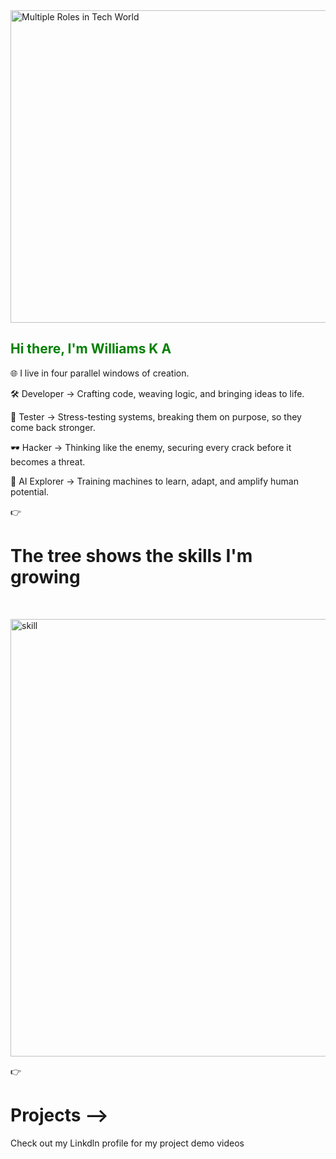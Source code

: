 <img width="2500" height="500" alt="Multiple Roles in Tech World" src="https://github.com/user-attachments/assets/a728260e-b0a8-45cc-b928-08464cc1f2e9" />
<h2 style="color:green">Hi there, I'm Williams K A </h2>

🌐 I live in four parallel windows of creation.

🛠️ Developer → Crafting code, weaving logic, and bringing ideas to life.

🧪 Tester → Stress-testing systems, breaking them on purpose, so they come back stronger.

🕶️ Hacker → Thinking like the enemy, securing every crack before it becomes a threat.

🤖 AI Explorer → Training machines to learn, adapt, and amplify human potential.

👉  <h1>  The tree shows the skills I'm growing </h1> 
<br>

<img width="900" height="700" alt="skill" src="https://github.com/user-attachments/assets/373d317c-376e-4e65-8418-aee3ba55a985" />




👉<h1>Projects  --></h1>
                    <p> Check out my Linkdln  profile for my project demo videos </p>


